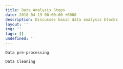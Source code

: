 ```yaml
---
title: Data Analysis Steps
date: 2018-04-19 00:00:00 +0000
description: Discusses basic data analysis blocks
layout: ''
img: ''
tags: []
undefined: ''
---
```

`Data pre-processing`

`Data Cleaning `